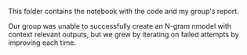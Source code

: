 This folder contains the notebook with the code and my group's report.

Our group was unable to successfully create an N-gram nmodel with context relevant outputs, but we grew by iterating on failed attempts by improving each time.
